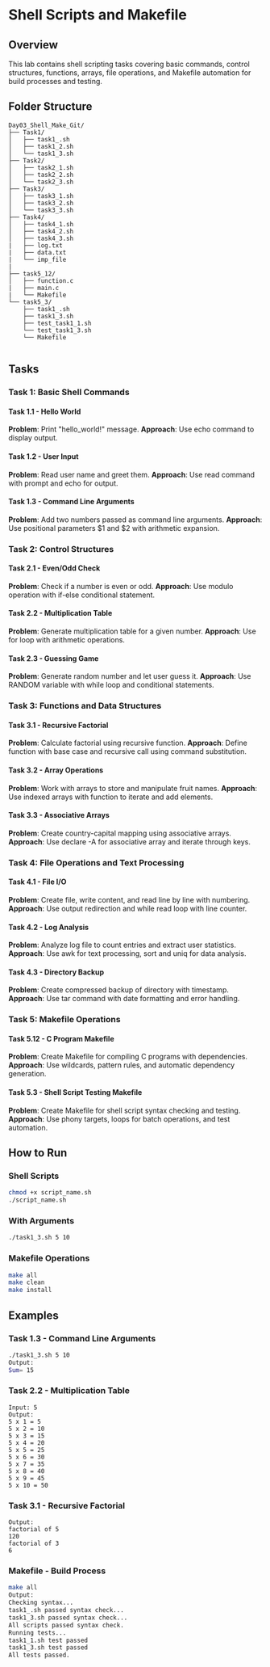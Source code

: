 # Shell Scripts and Makefile

## Overview

This lab contains shell scripting tasks covering basic commands, control structures, functions, arrays, file operations, and Makefile automation for build processes and testing.

## Folder Structure

```
Day03_Shell_Make_Git/
├── Task1/
│   ├── task1_.sh
│   ├── task1_2.sh
│   └── task1_3.sh
├── Task2/
│   ├── task2_1.sh
│   ├── task2_2.sh
│   └── task2_3.sh
├── Task3/
│   ├── task3_1.sh
│   ├── task3_2.sh
│   └── task3_3.sh
├── Task4/
│   ├── task4_1.sh
│   ├── task4_2.sh
│   ├── task4_3.sh
|   ├── log.txt
|   ├── data.txt
|   └── imp_file
|   
├── task5_12/
│   ├── function.c
|   ├── main.c
|   └── Makefile
└── task5_3/
    ├── task1_.sh
    ├── task1_3.sh
    ├── test_task1_1.sh
    └── test_task1_3.sh
    └── Makefile
    
```

## Tasks

### Task 1: Basic Shell Commands

#### Task 1.1 - Hello World
**Problem**: Print "hello_world!" message.
**Approach**: Use echo command to display output.

#### Task 1.2 - User Input
**Problem**: Read user name and greet them.
**Approach**: Use read command with prompt and echo for output.

#### Task 1.3 - Command Line Arguments
**Problem**: Add two numbers passed as command line arguments.
**Approach**: Use positional parameters $1 and $2 with arithmetic expansion.

### Task 2: Control Structures

#### Task 2.1 - Even/Odd Check
**Problem**: Check if a number is even or odd.
**Approach**: Use modulo operation with if-else conditional statement.

#### Task 2.2 - Multiplication Table
**Problem**: Generate multiplication table for a given number.
**Approach**: Use for loop with arithmetic operations.

#### Task 2.3 - Guessing Game
**Problem**: Generate random number and let user guess it.
**Approach**: Use RANDOM variable with while loop and conditional statements.

### Task 3: Functions and Data Structures

#### Task 3.1 - Recursive Factorial
**Problem**: Calculate factorial using recursive function.
**Approach**: Define function with base case and recursive call using command substitution.

#### Task 3.2 - Array Operations
**Problem**: Work with arrays to store and manipulate fruit names.
**Approach**: Use indexed arrays with function to iterate and add elements.

#### Task 3.3 - Associative Arrays
**Problem**: Create country-capital mapping using associative arrays.
**Approach**: Use declare -A for associative array and iterate through keys.

### Task 4: File Operations and Text Processing

#### Task 4.1 - File I/O
**Problem**: Create file, write content, and read line by line with numbering.
**Approach**: Use output redirection and while read loop with line counter.

#### Task 4.2 - Log Analysis
**Problem**: Analyze log file to count entries and extract user statistics.
**Approach**: Use awk for text processing, sort and uniq for data analysis.

#### Task 4.3 - Directory Backup
**Problem**: Create compressed backup of directory with timestamp.
**Approach**: Use tar command with date formatting and error handling.

### Task 5: Makefile Operations

#### Task 5.12 - C Program Makefile
**Problem**: Create Makefile for compiling C programs with dependencies.
**Approach**: Use wildcards, pattern rules, and automatic dependency generation.

#### Task 5.3 - Shell Script Testing Makefile
**Problem**: Create Makefile for shell script syntax checking and testing.
**Approach**: Use phony targets, loops for batch operations, and test automation.

## How to Run

### Shell Scripts
```bash
chmod +x script_name.sh
./script_name.sh
```

### With Arguments
```bash
./task1_3.sh 5 10
```

### Makefile Operations
```bash
make all
make clean
make install
```

## Examples

### Task 1.3 - Command Line Arguments
```bash
./task1_3.sh 5 10
Output:
Sum= 15
```

### Task 2.2 - Multiplication Table
```
Input: 5
Output:
5 x 1 = 5
5 x 2 = 10
5 x 3 = 15
5 x 4 = 20
5 x 5 = 25
5 x 6 = 30
5 x 7 = 35
5 x 8 = 40
5 x 9 = 45
5 x 10 = 50
```

### Task 3.1 - Recursive Factorial
```
Output:
factorial of 5
120
factorial of 3
6
```

### Makefile - Build Process
```bash
make all
Output:
Checking syntax...
task1_.sh passed syntax check...
task1_3.sh passed syntax check...
All scripts passed syntax check.
Running tests...
task1_1.sh test passed
task1_3.sh test passed
All tests passed.
```
